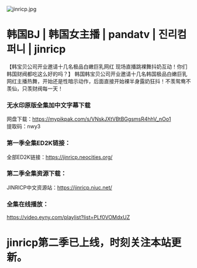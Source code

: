 ![jinricp.jpg](https://wsrv.nl/?url=https://img.jjj.gay/file/0caaa89ce22c8efd02871.jpg)
# 韩国BJ | 韩国女主播 | pandatv | 진리컴퍼니 | jinricp

【韩宝贝公司开业邀请十几名极品白嫩巨乳网红 现场直播跳裸舞抖奶互动！你们韩国财阀都吃这么好的吗？】
韩国韩宝贝公司开业邀请十几名韩国极品白嫩巨乳网红主播热舞，开始还是性暗示动作，后面直接开始裸半身露奶狂抖！不羡鸳鸯不羡仙，只羡财阀每一天！

### 无水印原版全集加中文字幕下载
网盘下载：https://mypikpak.com/s/VNskJXtVBtBGgsmsR4hhV_nOo1  
提取码：nwy3  

### 第一季全集ED2K链接：
全部ED2K链接：https://jinricp.neocities.org/  

### 第二季全集资源下载：
JINRICP中文资源站：https://jinricp.niuc.net/

### 全集在线播放：
https://video.eyny.com/playlist?list=PLf0VOMdxUZ

# jinricp第二季已上线，时刻关注本站更新。
